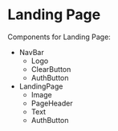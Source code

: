 # Landing Page

Components for Landing Page:

- NavBar
  - Logo
  - ClearButton
  - AuthButton
- LandingPage
  - Image
  - PageHeader
  - Text
  - AuthButton
